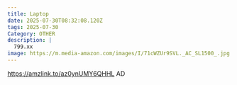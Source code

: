 ```yaml
---
title: Laptop
date: 2025-07-30T08:32:08.120Z
tags: 2025-07-30
Category: OTHER
description: |
  799.xx
image: https://m.media-amazon.com/images/I/71cWZUr9SVL._AC_SL1500_.jpg
---
```

https://amzlink.to/az0ynUMY6QHHL
AD